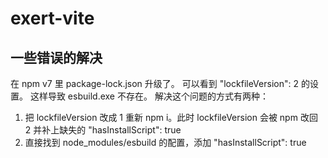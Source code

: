 # exert-vite

## 一些错误的解决

在 npm v7 里 package-lock.json 升级了。
可以看到 "lockfileVersion": 2 的设置。
这样导致 esbuild.exe 不存在。
解决这个问题的方式有两种：

1. 把 lockfileVersion 改成 1 重新 npm i。此时 lockfileVersion 会被 npm 改回 2 并补上缺失的 "hasInstallScript": true
2. 直接找到 node_modules/esbuild 的配置，添加 "hasInstallScript": true

